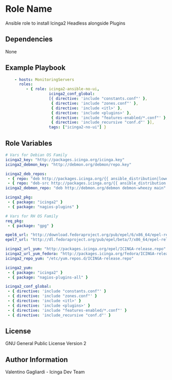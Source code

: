 Role Name
========

Ansible role to install Icinga2 Headless alongside Plugins

Dependencies
------------

None

Example Playbook
-------------------------

```yaml
    - hosts: MonitoringServers
      roles:
         - { role: icinga2-ansible-no-ui,
                   icinga2_conf_global:
                   [{ directive: 'include "constants.conf"' },
                    { directive: 'include "zones.conf"' },
                    { directive: 'include <itl>' },
                    { directive: 'include <plugins>' },
                    { directive: 'include "features-enabled/*.conf"' },
                    { directive: 'include_recursive "conf.d"' }],
                   tags: ["icinga2-no-ui"] }
```

Role Variables
--------------

```yaml
# Vars for Debian OS Family
icinga2_key: "http://packages.icinga.org/icinga.key"
icinga2_debmon_key: "http://debmon.org/debmon/repo.key"

icinga2_deb_repos:
 - { repo: "deb http://packages.icinga.org/{{ ansible_distribution|lower }} icinga-{{ ansible_distribution_release }} main" }
 - { repo: "deb-src http://packages.icinga.org/{{ ansible_distribution|lower }} icinga-{{ ansible_distribution_release }} main" }
icinga2_debmon_repo: "deb http://debmon.org/debmon debmon-wheezy main"

icinga2_pkg:
 - { package: "icinga2" }
 - { package: "nagios-plugins" }

# Vars for RH OS Family
req_pkg:
 - { package: "gpg" }

epel6_url: "http://download.fedoraproject.org/pub/epel/6/x86_64/epel-release-6-8.noarch.rpm"
epel7_url: "http://dl.fedoraproject.org/pub/epel/beta/7/x86_64/epel-release-7-0.2.noarch.rpm"

icinga2_url_yum: "http://packages.icinga.org/epel/ICINGA-release.repo"
icinga2_url_yum_fedora: "http://packages.icinga.org/fedora/ICINGA-release.repo"
icinga2_repo_yum: "/etc/yum.repos.d/ICINGA-release.repo"

icinga2_yum:
 - { package: "icinga2" }
 - { package: "nagios-plugins-all" }

icinga2_conf_global:
 - { directive: 'include "constants.conf"' }
 - { directive: 'include "zones.conf"' }
 - { directive: 'include <itl>' }
 - { directive: 'include <plugins>' }
 - { directive: 'include "features-enabled/*.conf"' }
 - { directive: 'include_recursive "conf.d"' }

```

License
-------

GNU General Public License Version 2

Author Information
------------------

Valentino Gagliardi - Icinga Dev Team
